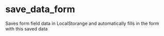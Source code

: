 # save_data_form
Saves form field data in LocalStorange and automatically fills in the form with this saved data
